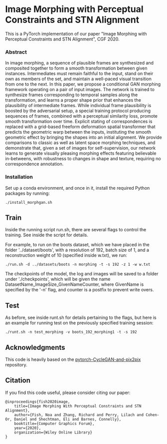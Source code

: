 
# Image Morphing with Perceptual Constraints and STN Alignment

This is a PyTorch implementation of our paper "Image Morphing with Perceptual Constraints and STN Alignment", CGF 2020.

### Abstract

In image morphing, a sequence of plausible frames are synthesized and composited together to form a smooth transformation between given instances. Intermediates must remain faithful to the input, stand on their own as members of the set, and maintain a well-paced visual transition from one to the next. In this paper, we propose a conditional GAN morphing framework operating on a pair of input images. The network is trained to synthesize frames corresponding to temporal samples along the transformation, and learns a proper shape prior that enhances the plausibility of intermediate frames. While individual frame plausibility is boosted by the adversarial setup, a special training protocol producing sequences of frames, combined with a perceptual similarity loss, promote smooth transformation over time. Explicit stating of correspondences is replaced with a grid-based freeform deformation spatial transformer that predicts the geometric warp between the inputs, instituting the smooth geometric effect by bringing the shapes into an initial alignment. We provide comparisons to classic as well as latent space morphing techniques, and demonstrate that, given a set of images for self-supervision, our network learns to generate visually pleasing morphing effects featuring believable in-betweens, with robustness to changes in shape and texture, requiring no correspondence annotation.


### Installation

Set up a conda environment, and once in it, install the required Python packages by running:

```
./install_morphgan.sh
```

## Train

Inside the running script run.sh, there are several flags to control the training. See inside the script for details.

For example, to run on the boots dataset, which we have placed in the folder '../dataset/boots', with a resolution of 192, batch size of 1, and a reconstruction weight of 10 (specified inside w.txt), we run:

```
./run.sh -d ../datasets/boots -n morphing -t -s 192 -z 1 -w w.txt
```

The checkpoints of the model, the log and images will be saved to a folder under './checkpoints', which will be given the name DatasetName_ImageSize_GivenNameCounter, where GivenName is specified by the '-n' flag, and counter is a postfix to prevent write overs.

## Test

As before, see inside runt.sh for details pertaining to the flags, but here is an example for running test on the previously specified training session:

```
./runt.sh -n test_morphing -v boots_192_morphing1 -t -s 192
```


## Acknowledgments

This code is heavily based on the [pytorch-CycleGAN-and-pix2pix](https://github.com/junyanz/pytorch-CycleGAN-and-pix2pix) repository.

## Citation

If you find this code useful, please consider citing our paper:

```
@inproceedings{fish2020image,
	title={Image Morphing With Perceptual Constraints and STN Alignment},
	author={Fish, Noa and Zhang, Richard and Perry, Lilach and Cohen-Or, Daniel and Shechtman, Eli and Barnes, Connelly},
	booktitle={Computer Graphics Forum},
	year={2020},
	organization={Wiley Online Library}
}
```
